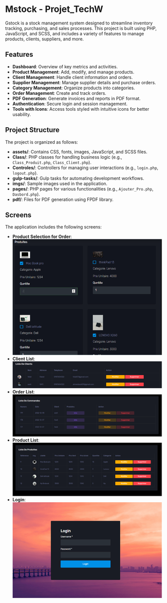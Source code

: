 # Mstock - Projet_TechW

Gstock is a stock management system designed to streamline inventory tracking, purchasing, and sales processes. This project is built using PHP, JavaScript, and SCSS, and includes a variety of features to manage products, clients, suppliers, and more.

## Features

- **Dashboard**: Overview of key metrics and activities.
- **Product Management**: Add, modify, and manage products.
- **Client Management**: Handle client information and orders.
- **Supplier Management**: Manage supplier details and purchase orders.
- **Category Management**: Organize products into categories.
- **Order Management**: Create and track orders.
- **PDF Generation**: Generate invoices and reports in PDF format.
- **Authentication**: Secure login and session management.
- **Tools with Icons**: Access tools styled with intuitive icons for better usability.

## Project Structure

The project is organized as follows:

- **assets/**: Contains CSS, fonts, images, JavaScript, and SCSS files.
- **Class/**: PHP classes for handling business logic (e.g., `Class_Produit.php`, `Class_Client.php`).
- **Controles/**: Controllers for managing user interactions (e.g., `login.php`, `logout.php`).
- **gulp-tasks/**: Gulp tasks for automating development workflows.
- **imgs/**: Sample images used in the application.
- **pages/**: PHP pages for various functionalities (e.g., `Ajouter_Pro.php`, `Dasbord.php`).
- **pdf/**: Files for PDF generation using FPDF library.


## Screens

The application includes the following screens:

- **Product Selection for Order**: ![Product Selection for Order](lib/screen/ajouter_com2.PNG)
- **Client List**: ![Client List](lib/screen/list_cli.PNG)
- **Order List**: ![Order List](lib/screen/list_com.PNG)
- **Product List**: ![Product List](lib/screen/list_pro.PNG)
- **Login**: ![Login](lib/screen/login.PNG)

